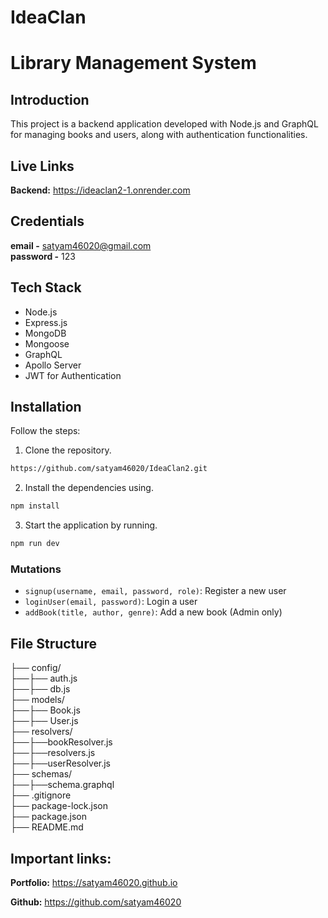 # IdeaClan
# Library Management System

## Introduction
This project is a backend application developed with Node.js and GraphQL for managing books and users, along with authentication functionalities.


## Live Links
**Backend:** https://ideaclan2-1.onrender.com
<br>

## Credentials
**email -** satyam46020@gmail.com  
**password -** 123

## Tech Stack
- Node.js
- Express.js
- MongoDB
- Mongoose
- GraphQL
- Apollo Server
- JWT for Authentication

## Installation
Follow the steps:

1. Clone the repository.

```bash
https://github.com/satyam46020/IdeaClan2.git
```

2. Install the dependencies using.

```bash
npm install
```

3. Start the application by running.

```bash
npm run dev
```

### Mutations
- `signup(username, email, password, role)`: Register a new user
- `loginUser(email, password)`: Login a user
- `addBook(title, author, genre)`: Add a new book (Admin only)


## File Structure

├── config/<br>
├──├── auth.js<br>
├──├── db.js<br>
├── models/<br>
├──├── Book.js<br>
├──├── User.js<br>
├── resolvers/<br>
├──├──bookResolver.js<br>
├──├──resolvers.js<br>
├──├──userResolver.js<br>
├── schemas/<br>
├──├──schema.graphql<br>
├── .gitignore<br>
├── package-lock.json<br>
├── package.json<br>
├── README.md


## Important links:

**Portfolio:** https://satyam46020.github.io

**Github:** https://github.com/satyam46020

